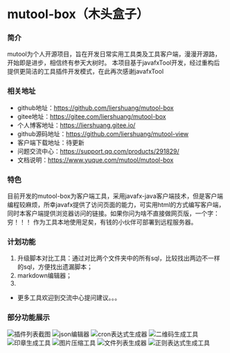 # mutool-box（木头盒子）

### 简介
mutool为个人开源项目，旨在开发日常实用工具类及工具客户端，漫漫开源路，开始即是进步，相信终有参天大树时。
本项目基于javafxTool开发，经过重构后提供更简洁的工具插件开发模式，在此再次感谢javafxTool

### 相关地址
- github地址：https://github.com/liershuang/mutool-box
- gitee地址：https://gitee.com/liershuang/mutool-box
- 个人博客地址：https://liershuang.gitee.io/
- github源码地址：https://github.com/liershuang/mutool-view
- 客户端下载地址：待更新
- 问题交流中心：https://support.qq.com/products/291829/
- 文档说明：https://www.yuque.com/mutool/mutool-box

### 特色
目前开发的mutool-box为客户端工具，采用javafx-java客户端技术，但是客户端编程较麻烦，所幸javafx提供了访问页面的能力，可实用html的方式编写客户端，同时本客户端提供浏览器访问的链接。如果你问为啥不直接做网页版，一个字：穷！！！ 作为工具本地使用足矣，有钱的小伙伴可部署到远程服务器。


### 计划功能
1. 升级脚本对比工具：通过对比两个文件夹中的所有sql，比较找出两边不一样的sql，方便找出遗漏脚本；
2. markdown编辑器；
3. 
- 更多工具欢迎到交流中心提问建议。。。

### 部分功能展示
![插件列表截图](https://liershuang.github.io/maven/mutool-box/images/box/mutool-plugin.png)
![json编辑器](https://liershuang.github.io/maven/mutool-box/introduce-image/json%E6%A0%BC%E5%BC%8F%E5%8C%96%E7%BC%96%E8%BE%91%E5%B7%A5%E5%85%B7.gif)
![cron表达式生成器](https://liershuang.github.io/maven/mutool-box/introduce-image/Cron%E8%A1%A8%E8%BE%BE%E5%BC%8F%E7%94%9F%E6%88%90%E5%99%A8.gif)
![二维码生成工具](https://liershuang.github.io/maven/mutool-box/introduce-image/%E4%BA%8C%E7%BB%B4%E7%A0%81%E7%94%9F%E6%88%90%E5%B7%A5%E5%85%B7.gif)
![印章生成工具](https://liershuang.github.io/maven/mutool-box/introduce-image/%E5%8D%B0%E7%AB%A0%E7%94%9F%E6%88%90%E5%B7%A5%E5%85%B7.gif)
![图片压缩工具](https://liershuang.github.io/maven/mutool-box/introduce-image/%E5%9B%BE%E7%89%87%E5%8E%8B%E7%BC%A9%E5%B7%A5%E5%85%B7.gif)
![文件列表生成器](https://liershuang.github.io/maven/mutool-box/introduce-image/%E6%96%87%E4%BB%B6%E5%88%97%E8%A1%A8%E7%94%9F%E6%88%90%E5%99%A8.gif)
![正则表达式生成工具](https://liershuang.github.io/maven/mutool-box/introduce-image/%E6%AD%A3%E5%88%99%E8%A1%A8%E8%BE%BE%E5%BC%8F%E7%94%9F%E6%88%90%E5%B7%A5%E5%85%B7.gif)


